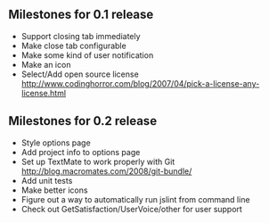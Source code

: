 Milestones for 0.1 release
--------------------------
- Support closing tab immediately
- Make close tab configurable
- Make some kind of user notification
- Make an icon
- Select/Add open source license http://www.codinghorror.com/blog/2007/04/pick-a-license-any-license.html                                                          

Milestones for 0.2 release
--------------------------
- Style options page
- Add project info to options page
- Set up TextMate to work properly with Git http://blog.macromates.com/2008/git-bundle/
- Add unit tests
- Make better icons
- Figure out a way to automatically run jslint from command line
- Check out GetSatisfaction/UserVoice/other for user support
